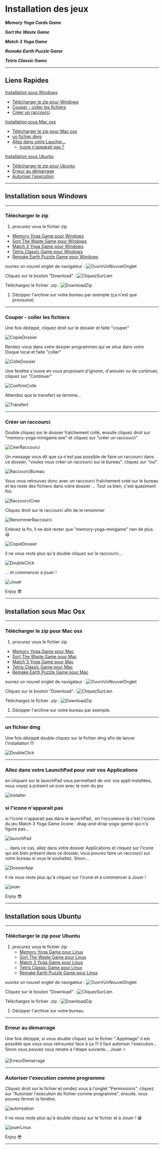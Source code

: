 # Installation des jeux

***Memory Yoga Cards Game***

***Sort the Waste Game***

***Match 3 Yoga Game***

***Remake Earth Puzzle Game***

***Tetris Classic Game***

---
## Liens Rapides

[Installation sous Windows](#installation-sous-windows)
  - [Télécharger le zip pour Windows](#t%c3%a9l%c3%a9charger-le-zip)
  - [Couper - coller les fichiers](#couper---coller-les-fichiers)
  - [Créer un raccourci](#cr%c3%a9er-un-raccourci)

[Installation sous Mac osx](#installation-sous-mac-osx)
  -  [Télécharger le zip pour Mac osx](#t%c3%a9l%c3%a9charger-le-zip-pour-mac-osx)
  -  [un fichier dmg](#un-fichier-dmg)
  -  [Allez dans votre Laucher...](#allez-dans-votre-Laucher-pour-voir-vos-applications)
      - [Icone n'apparait pas ?](#si-l-'-icone-n-'-apparait-pas)

[Installation sous Ubuntu](#installation-sous-ubuntu)
  - [Télécharger le zip pour Ubuntu](#t%c3%a9l%c3%a9charger-le-zip-pour-ubuntu)
  - [Erreur au démarrage](#erreur-au-d%c3%a9marrage)
  - [Autoriser l'execution](#Autoriser-l-execution-comme-programme)



---
## Installation sous Windows

---
### Télécharger le zip

1. procurez vous le fichier zip
  - [Memory Yoga Game pour Windows](https://github.com/rodolphe37/install-games/tree/master/memory-yoga-game-all-versions/windows/memory-yoga-minigame-win10-x64.zip)
  - [Sort The Waste Game pour Windows](https://github.com/jn-html/sort-the-waste-game-desktop-versions/blob/master/windows/sort-the-waste-game-win10-X64.zip)
  - [Match 3 Yoga Game pour Windows](https://github.com/rodolphe37/install-games/tree/master/match-3-yoga-game-all-versions/windows/match-3-yoga-game-windows-x64.zip)
  - [Tetris Classic Game pour Windows](https://github.com/rodolphe37000/tetris-classic-game-desktop-version/blob/master/windows/Tetris-Classic-Game-Windows-X64.zip)
  - [Remake Earth Puzzle Game pour Windows](https://github.com/rodolphe37000/remake-earth-puzzle-game-desktop-version/blob/master/windows/Remake%20Earth%20Puzzle%20V3.0-final-%20Windows.zip)



ouvrez un nouvel onglet de navigateur :
![OuvrirUnNouvelOnglet](ouvrir-new-onglet.png)

 Cliquez sur le bouton "Download" :
![CliquezSurLien](click.png)

 Téléchargez le fichier .zip :
![DownloadZip](download.png)

1. Dézipper l'archive sur votre bureau par exemple (ça n'est que provisoire)

---
### Couper - coller les fichiers

Une fois dézippé, cliquez droit sur le dossier et faite "couper"

![CopieDossier](01-copie-dossier.png)

Rendez-vous dans votre dossier programmes qui se situe dans votre Disque local et faite "coller"

![ColleDossier](02-colle-dossier.png)

Une fenêtre s'ouvre en vous proposant d'ignorer, d'annuler ou de continuer, cliquez sur "Continuer"

![ConfirmColle](03-confirme-colle.png)

Attendez que le transfert se termine...

![Transfert](04-transfert.png)

---
### Créer un raccourci

Double cliquez sur le dossier fraîchement collé, ensuite cliquez droit sur "memory-yoga-minigame.exe" et cliquez sur "créer un raccourci"

![CéerRaccourci](cr%c3%a9er-raccourci.png)

Un message vous dit que ça n'est pas possible de faire un raccourci dans ce dossier, "voulez vous créer un raccourci sur le bureau", cliquez sur "oui".

![RaccourciBureau](raccourci-bureau.png)

Vous vous retrouvez donc avec un raccourci fraîchement créé sur le bureau et les reste des fichiers dans votre dossier ... Tout va bien, c'est quasiment fini.

![RaccourciCree](raccourci-cr%c3%a9%c3%a9.png)

Cliquez droit sur le raccourci afin de le renommer

![RenommerRaccourci](renommer.png)

Enlevez la fin, il ne doit rester que "memory-yoga-minigame" rien de plus. :smiley:

![CopieDossier](nom-raccourci.png)

Il ne vous reste plus qu'à double cliquez sur le raccourci....

![DoubleClick](09-double-click-icon-bureau.png)

... et commencer à jouer !

![Jouer](10-jouer.png)

Enjoy :sunglasses:

---

## Installation sous Mac Osx

---
### Télécharger le zip pour Mac osx

1. procurez vous le fichier zip
  - [Memory Yoga Game pour Mac](https://github.com/rodolphe37/install-games/tree/master/memory-yoga-game-all-versions/mac-osx/memory-yoga-minigame-0.1.0-Mac-osx-Catalina.zip)
  - [Sort The Waste Game pour Mac](https://github.com/jn-html/sort-the-waste-game-desktop-versions/blob/master/mac-osx/sort-the-waste-game-Mac-osx-Catalina.zip)
  - [Match 3 Yoga Game pour Mac](https://github.com/rodolphe37/install-games/tree/master/match-3-yoga-game-all-versions/mac-osx/drag-and-drop-yoga-game-0.1.0-Mac-osx.zip)
  - [Tetris Classic Game pour Mac](https://github.com/rodolphe37000/tetris-classic-game-desktop-version/blob/master/mac/Tetris-Classic-Game-Mac-osx.zip)
  - [Remake Earth Puzzle Game pour Mac](https://github.com/rodolphe37000/remake-earth-puzzle-game-desktop-version/blob/master/mac/Remake%20Earth%20Puzzle-V-3.0-final-release.Mac-osx.zip)

ouvrez un nouvel onglet de navigateur :
![OuvrirUnNouvelOnglet](ouvrir-new-onglet.png)

 Cliquez sur le bouton "Download" :
![CliquezSurLien](click.png)

 Téléchargez le fichier .zip :
![DownloadZip](download.png)

1. Dézipper l'archive sur votre bureau par exemple.

---
### un fichier dmg

Une fois dézippé double cliquez sur le fichier dmg afin de lancer l'installation !!!

![DoubleClick](double-click.png)

---
### Allez dans votre LaunchPad pour voir vos Applications

en cliquant sur le launchPad vous permettant de voir vos appli installées, vous voyez à présent un icon avec le nom du jeu

![installer](installer.png)

### si l'icone n'apparait pas

si l'icone n'apparait pas dans le launchPad , en l'occurence là c'est l'icone du jeu Match 3 Yoga Game (icone : drag-and-drop-yoga-game) qui n'y figure pas...

![launchPad](launchPad.png)

... dans ce cas, allez dans votre dossier Applications et cliquez sur l'icone qui est bien présent dans ce dossier, vous pouvez faire un raccourci sur votre bureau si vous le souhaitez. Sinon...

![DossierApp](dossierApp.png)

Il ne vous reste plus qu'à cliquez sur l'icone et à commencer à Jouer !

![jouer](jouer.png)

Enjoy :sunglasses:

---

## Installation sous Ubuntu

---
### Télécharger le zip pour Ubuntu

1. procurez vous le fichier zip
    - [Memory Yoga Game pour Linux](https://github.com/rodolphe37/install-games/tree/master/memory-yoga-game-all-versions/linux/memory-yoga-minigame-0.1.0-ubuntu.zip)
    - [Sort The Waste Game pour Linux](https://github.com/jn-html/sort-the-waste-game-desktop-versions/blob/master/linux/sort-the-waste-game-Ubuntu-18.04-X64.zip)
    - [Match 3 Yoga Game pour Linux](https://github.com/rodolphe37/install-games/tree/master/match-3-yoga-game-all-versions/linux/match-3-yoga-game-0.1.0-linux-x64.zip)
    - [Tetris Classic Game pour Linux](https://github.com/rodolphe37000/tetris-classic-game-desktop-version/blob/master/linux/Tetris-Classic-Game-Ubuntu-amd64.zip)
    - [Remake Earth Puzzle Game pour Linux](https://github.com/rodolphe37000/remake-earth-puzzle-game-desktop-version/blob/master/linux/Remake%20Earth%20Puzzle-V-3.0-Final-Ubuntu.zip)

 ouvrez un nouvel onglet de navigateur :
![OuvrirUnNouvelOnglet](ouvrir-new-onglet.png)

 Cliquez sur le bouton "Download" :
![CliquezSurLien](click.png)

 Téléchargez le fichier .zip :
![DownloadZip](download.png)

1. Dézipper l'archive sur votre bureau.

---
### Erreur au démarrage

Une fois dézippé, si vous double cliquez sur le fichier ".AppImage" il est possible que vous vous retrouviez face à ça !!! Il faut autoriser l'execution... Sinon vous pouvez vous rendre à l'étape suivante... Jouer :zap:

![ErreurDemarrage](erreur-dem.png)

---
### Autoriser l'execution comme programme

Cliquez droit sur le fichier et rendez vous à l'onglet "Permissions", cliquez sur "Autoriser l'execution du fichier comme programme", ensuite, vous pouvez fermer la fenêtre.

![autorisation](auth.png)

Il ne vous reste plus qu'à double cliquez sur le fichier et à Jouer ! :grin:

![jouerLinux](memory-yoga-desktop-linux.png)

Enjoy :sunglasses:

---
